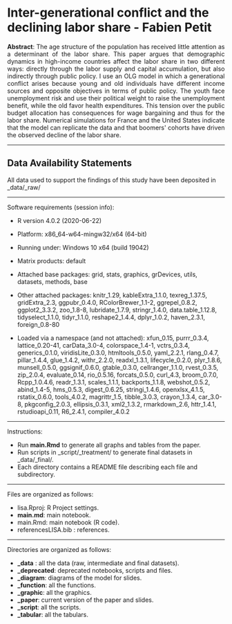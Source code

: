 # Inter-generational conflict and the declining labor share - Fabien Petit

<p align="justify"><b>Abstract</b>: The age structure of the population has received little attention as a determinant of the labor share. This paper argues that demographic dynamics in high-income countries affect the labor share in two different ways: directly through the labor supply and capital accumulation, but also indirectly through public policy. I use an OLG model in which a generational conflict arises because young and old individuals have different income sources and opposite objectives in terms of public policy. The youth face unemployment risk and use their political weight to raise the unemployment benefit, while the old favor health expenditures. This tension over the public budget allocation has consequences for wage bargaining and thus for the labor share. Numerical simulations for France and the United States indicate that the model can replicate the data and that boomers' cohorts have driven the observed decline of the labor share.</p>

---

## Data Availability Statements

All data used to support the findings of this study have been deposited in _data/_raw/

---

Software requirements (session info):

- R version 4.0.2 (2020-06-22)
- Platform: x86_64-w64-mingw32/x64 (64-bit)
- Running under: Windows 10 x64 (build 19042)

- Matrix products: default

- Attached base packages: grid, stats, graphics, grDevices, utils, datasets, methods, base     
- Other attached packages: knitr_1.29, kableExtra_1.1.0, texreg_1.37.5, gridExtra_2.3, ggpubr_0.4.0, RColorBrewer_1.1-2, ggrepel_0.8.2, ggplot2_3.3.2, zoo_1.8-8, lubridate_1.7.9, stringr_1.4.0, data.table_1.12.8, tidyselect_1.1.0, tidyr_1.1.0, reshape2_1.4.4, dplyr_1.0.2, haven_2.3.1, foreign_0.8-80    
- Loaded via a namespace (and not attached): xfun_0.15, purrr_0.3.4, lattice_0.20-41, carData_3.0-4, colorspace_1.4-1, vctrs_0.3.4, generics_0.1.0, viridisLite_0.3.0, htmltools_0.5.0, yaml_2.2.1, rlang_0.4.7, pillar_1.4.4, glue_1.4.2, withr_2.2.0, readxl_1.3.1, lifecycle_0.2.0, plyr_1.8.6, munsell_0.5.0, ggsignif_0.6.0, gtable_0.3.0, cellranger_1.1.0, rvest_0.3.5, zip_2.0.4, evaluate_0.14, rio_0.5.16, forcats_0.5.0, curl_4.3, broom_0.7.0, Rcpp_1.0.4.6, readr_1.3.1, scales_1.1.1, backports_1.1.8, webshot_0.5.2, abind_1.4-5, hms_0.5.3, digest_0.6.25, stringi_1.4.6, openxlsx_4.1.5, rstatix_0.6.0, tools_4.0.2, magrittr_1.5, tibble_3.0.3, crayon_1.3.4, car_3.0-8, pkgconfig_2.0.3, ellipsis_0.3.1, xml2_1.3.2, rmarkdown_2.6, httr_1.4.1, rstudioapi_0.11, R6_2.4.1, compiler_4.0.2

---

Instructions:

- Run **main.Rmd** to generate all graphs and tables from the paper.
- Run scripts in _script/_treatment/ to generate final datasets in _data/_final/.
- Each directory contains a README file describing each file and subdirectory.

---

Files are organized as follows:

- lisa.Rproj: R Project settings.
- **main.md**: main notebook.
- main.Rmd: main notebook (R code).
- referencesLISA.bib : references.

---

Directories are organized as follows:

- **_data** : all the data (raw, intermediate and final datasets).
- **_deprecated**: deprecated notebooks, scripts and files.
- **_diagram**: diagrams of the model for slides.
- **_function**: all the functions.
- **_graphic**: all the graphics.
- **_paper**: current version of the paper and slides.
- **_script**: all the scripts.
- **_tabular**: all the tabulars.
